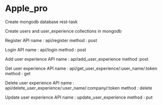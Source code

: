 # Apple_pro
 Create  mongodb database rest-task

 Create  users and user_experience collections in mongodb

 Register API name : api/register  method : post

 Login API name : api/login method : post

 Add user experience API name : api/add_user_experience       method :post


 Get user experience API name :  api/get_user_experience/:user_name/:token   method : get

 Delete user experience  API name : api/delete_user_experience/:user_name/:company/:token  method : delete
 
 Update user experience  API name : update_user_experience  method : put